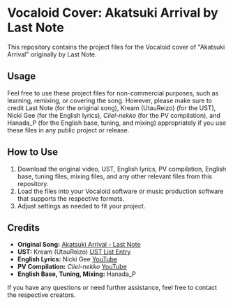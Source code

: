 # Vocaloid Cover: Akatsuki Arrival by Last Note

This repository contains the project files for the Vocaloid cover of "Akatsuki Arrival" originally by Last Note.

## Usage

Feel free to use these project files for non-commercial purposes, such as learning, remixing, or covering the song. However, please make sure to credit Last Note (for the original song), Kream (UtauReizo) (for the UST), Nicki Gee (for the English lyrics), *Ciiel-nekko* (for the PV compilation), and Hanada_P (for the English base, tuning, and mixing) appropriately if you use these files in any public project or release.

## How to Use

1. Download the original video, UST, English lyrics, PV compilation, English base, tuning files, mixing files, and any other relevant files from this repository.
2. Load the files into your Vocaloid software or music production software that supports the respective formats.
3. Adjust settings as needed to fit your project.

## Credits

- **Original Song:** [Akatsuki Arrival - Last Note](http://www.nicovideo.jp/watch/sm17064620)
- **UST:** Kream (UtauReizo) [UST List Entry](http://rainerr.weebly.com/ust-list-entry.html)
- **English Lyrics:** Nicki Gee [YouTube](https://www.youtube.com/c/paperliliesny/featured)
- **PV Compilation:** *Ciiel-nekko* [YouTube](https://www.youtube.com/watch?v=NXUmO5HSV90)
- **English Base, Tuning, Mixing:** Hanada_P

If you have any questions or need further assistance, feel free to contact the respective creators.
